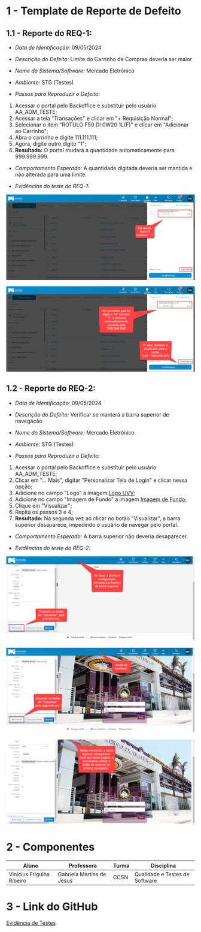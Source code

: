 # 1 - Template de Reporte de Defeito

## 1.1 - Reporte do REQ-1:

- *Data de Identificação:* 09/05/2024
- *Descrição do Defeito:* Limite do Carrinho de Compras deveria ser maior
- *Nome do Sistema/Software:* Mercado Eletrônico
- *Ambiente:* STG (Testes)

- *Passos para Reproduzir o Defeito:*

1. Acessar o portal pelo Backoffice e substituir pelo usuário AA_ADM_TESTE;
2. Acessar a tela "Transações" e clicar em "+ Requisição Normal";
3. Selecionar o item "ROTULO F50 DI 0W20 1L(F)" e clicar em "Adicionar ao Carrinho";
4. Abra o carrinho e digite 111.111.111;
5. Agora, digite outro dígito "1";
6. **Resultado:** O portal mudará a quantidade automaticamente para 999.999.999.

- *Comportamento Esperado:*
A quantidade digitada deveria ser mantida e não alterada para uma limite.

- *Evidências do teste do REQ-1:*

![Carrinho de compras com unidade de 9 dígitos](images/carrinho1.png)

![Carrinho de compras com unidade de 10 dígitos](images/carrinho2.png)

## 1.2 - Reporte do REQ-2:

- *Data de Identificação:* 09/05/2024
- *Descrição do Defeito:* Verificar se manterá a barra superior de navegação
- *Nome do Sistema/Software:* Mercado Eletrônico
- *Ambiente:* STG (Testes)

- *Passos para Reproduzir o Defeito:*

1. Acessar o portal pelo Backoffice e substituir pelo usuário AA_ADM_TESTE;
2. Clicar em "... Mais", digitar "Personalizar Tela de Login" e clicar nessa opção;
3. Adicione no campo "Logo" a imagem [Logo UVV](https://github.com/vinifrigulha/UVV/blob/main/Qualidade%20de%20Testes/images/logo_uvv.png);
4. Adicione no campo "Imagem de Fundo" a imagem [Imagem de Fundo](https://github.com/vinifrigulha/UVV/blob/main/Qualidade%20de%20Testes/images/wallpaper_uvv.png);
5. Clique em "Visualizar";
6. Repita os passos 3 e 4;
7. **Resultado:** Na segunda vez ao clicar no botão "Visualizar", a barra superior desaparece, impedindo o usuário de navegar pelo portal.

- *Comportamento Esperado:*
A barra superior não deveria desaparecer.

- *Evidências do teste do REQ-2:*

![Barra superior é mantida](images/tela_login1.png)

![Barra superior ainda é mantida](images/tela_login2.png)

![Barra superior desaparece](images/tela_login3.png)

# 2 - Componentes

| Aluno                     | Professora                | Turma | Disciplina                     |
| ------------------------- | ------------------------- | ----- | ------------------------------ |
| Vinícius Frigulha Ribeiro | Gabriela Martins de Jesus | CC5N  | Qualidade e Testes de Software |

# 3 - Link do GitHub

[Evidência de Testes](https://github.com/vinifrigulha/UVV/blob/main/Qualidade%20de%20Testes/projeto_parte3.md)
